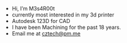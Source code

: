 - Hi, I’m M3s4R00t
- currently most interested in my 3d printer
- Autodesk 123D for CAD
- I have been Machining for the past 18 years.
- Email me at cztech@pm.me

